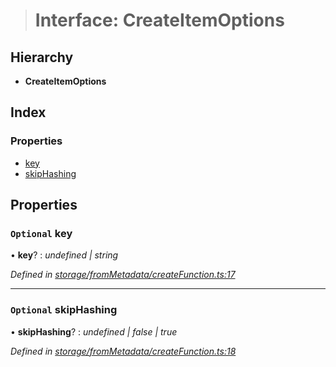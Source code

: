 > # Interface: CreateItemOptions

## Hierarchy

* **CreateItemOptions**

## Index

### Properties

* [key](_storage_frommetadata_createfunction_.createitemoptions.md#optional-key)
* [skipHashing](_storage_frommetadata_createfunction_.createitemoptions.md#optional-skiphashing)

## Properties

### `Optional` key

• **key**? : *undefined | string*

*Defined in [storage/fromMetadata/createFunction.ts:17](https://github.com/polkadot-js/api/blob/a019468/packages/api-metadata/src/storage/fromMetadata/createFunction.ts#L17)*

___

### `Optional` skipHashing

• **skipHashing**? : *undefined | false | true*

*Defined in [storage/fromMetadata/createFunction.ts:18](https://github.com/polkadot-js/api/blob/a019468/packages/api-metadata/src/storage/fromMetadata/createFunction.ts#L18)*